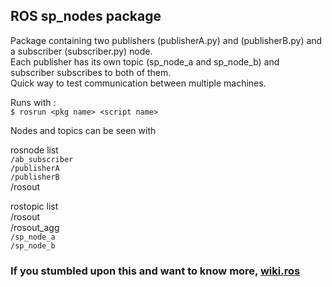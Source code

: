 ## ROS sp_nodes package


Package containing two publishers (publisherA.py) and (publisherB.py) and a subscriber (subscriber.py) node.   
Each publisher has its own topic (sp_node_a and sp_node_b) and subscriber subscribes to both of them.  
Quick way to test communication between multiple machines.  

Runs with :  
`$ rosrun <pkg name> <script name>`

Nodes and topics can be seen with   

rosnode list  
`/ab_subscriber`  
`/publisherA`  
`/publisherB`  
/rosout

rostopic list  
/rosout  
/rosout_agg  
`/sp_node_a`  
`/sp_node_b`  

### If you stumbled upon this and want to know more, [wiki.ros](http://wiki.ros.org)
